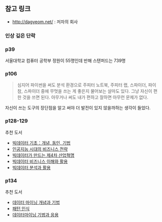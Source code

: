 
## 참고 링크
- http://dagyeom.net/ : 저자의 회사


### 인상 깊은 단락
### p39
서울대학교 컴퓨터 공학부 정원이 55명인데 반해 스탠퍼드는 739명

### p106
> 심지어 파이썬을 써도 분석 환경으로 주피터 노트북, 주피터 랩, 스파이더, 파이참, 스파이더 중에 무멋을 쓰는 게 좋은지 물어보는 살마도 있다. 그냥 자신이 편한 것을 쓰면 된다. 아무거나 써도 내가 편하고 잘하면 아무런 문제가 없다.

자신이 쓰는 도구의 장단점을 알고 써야 더 발전이 있지 않을까하는 생각이 들었다.

### p128-129
추천 도서

- [빅데이터 기초：개념, 동인, 기법](http://www.yes24.com/Product/Goods/45542771?Acode=101)
- [인공지능 시대의 비즈니스 전략](https://play.google.com/store/books/details/%EC%A0%95%EB%8F%84%ED%9D%AC_%EC%9D%B8%EA%B3%B5%EC%A7%80%EB%8A%A5_%EC%8B%9C%EB%8C%80%EC%9D%98_%EB%B9%84%EC%A6%88%EB%8B%88%EC%8A%A4_%EC%A0%84%EB%9E%B5?id=ZvhIDwAAQBAJ)
- [빅데이터가 만드는 제4차 산업혁명](http://www.yes24.com/Product/Goods/34902576?Acode=101)
- [빅데이터 비즈니스 이해와 활용](http://www.yes24.com/Product/Goods/58084716?scode=032&OzSrank=1)
- [빅데이터 분석과 활용](http://www.yes24.com/Product/Goods/69244158?Acode=101)

### p134
추천 도서

- [데이터 마이닝 개념과 기법](http://www.yes24.com/Product/Goods/17614170?Acode=101)
- [패턴 인식](http://www.yes24.com/Product/Goods/3315437?Acode=101)
- [데이터마이닝 기법과 응용](http://www.yes24.com/Product/Goods/7975964?Acode=101)
